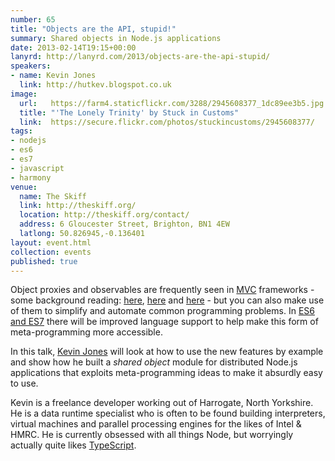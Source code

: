 ```yaml
---
number: 65
title: "Objects are the API, stupid!"
summary: Shared objects in Node.js applications
date: 2013-02-14T19:15+00:00
lanyrd: http://lanyrd.com/2013/objects-are-the-api-stupid/
speakers:
- name: Kevin Jones
  link: http://hutkev.blogspot.co.uk
image:
  url:   https://farm4.staticflickr.com/3288/2945608377_1dc89ee3b5.jpg
  title: "'The Lonely Trinity' by Stuck in Customs"
  link:  https://secure.flickr.com/photos/stuckincustoms/2945608377/
tags:
- nodejs
- es6
- es7
- javascript
- harmony
venue:
  name: The Skiff
  link: http://theskiff.org/
  location: http://theskiff.org/contact/
  address: 6 Gloucester Street, Brighton, BN1 4EW
  latlong: 50.826945,-0.136401
layout: event.html
collection: events
published: true
---
```


Object proxies and observables are frequently seen in [MVC][mvc] frameworks - some background reading: [here][observe], [here][observables] and [here][proxies] - but you can also make use of them to simplify and automate common programming problems. In [ES6 and ES7][harmony] there will be improved language support to help make this form of meta-programming more accessible.

In this talk, [Kevin Jones][kevin] will look at how to use the new features by example and show how he built a _shared object_ module for distributed Node.js applications that exploits meta-programming ideas to make it absurdly easy to use.

Kevin is a freelance developer working out of Harrogate, North Yorkshire. He is a data runtime specialist who is often to be found building interpreters, virtual machines and parallel processing engines for the likes of Intel & HMRC. He is currently obsessed with all things Node, but worryingly actually quite likes [TypeScript][typescript].

[kevin]: https://twitter.com/hutkev
[observe]: http://weblog.bocoup.com/javascript-object-observe/
[harmony]: http://brendaneich.com/2012/10/harmony-of-dreams-come-true
[proxies]: http://wiki.ecmascript.org/doku.php?id=harmony:direct_proxies
[observables]: http://wiki.ecmascript.org/doku.php?id=harmony:observe
[mvc]: https://en.wikipedia.org/wiki/Model%E2%80%93view%E2%80%93controller
[typescript]: https://en.wikipedia.org/wiki/TypeScript
